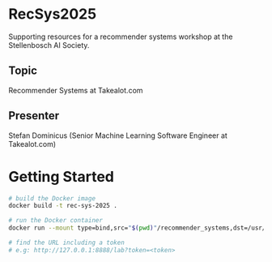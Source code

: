 # RecSys2025
Supporting resources for a recommender systems workshop at the Stellenbosch AI Society.

## Topic
Recommender Systems at Takealot.com

## Presenter
Stefan Dominicus (Senior Machine Learning Software Engineer at Takealot.com)

# Getting Started
```sh
# build the Docker image
docker build -t rec-sys-2025 .

# run the Docker container
docker run --mount type=bind,src="$(pwd)"/recommender_systems,dst=/usr/local/ai/rec-sys-2025/recommender_systems --publish 8888:8888 rec-sys-2025

# find the URL including a token
# e.g: http://127.0.0.1:8888/lab?token=<token>
```
